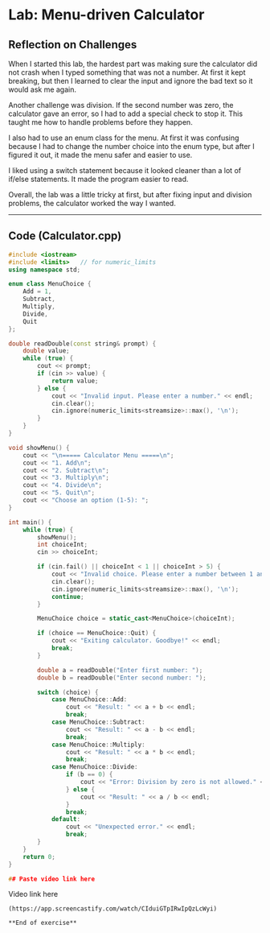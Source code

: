# Lab: Menu-driven Calculator
## Reflection on Challenges

When I started this lab, the hardest part was making sure the calculator did not crash when I typed something that was not a number. At first it kept breaking, but then I learned to clear the input and ignore the bad text so it would ask me again.

Another challenge was division. If the second number was zero, the calculator gave an error, so I had to add a special check to stop it. This taught me how to handle problems before they happen.

I also had to use an enum class for the menu. At first it was confusing because I had to change the number choice into the enum type, but after I figured it out, it made the menu safer and easier to use.

I liked using a switch statement because it looked cleaner than a lot of if/else statements. It made the program easier to read.

Overall, the lab was a little tricky at first, but after fixing input and division problems, the calculator worked the way I wanted.

---

## Code (Calculator.cpp)

```cpp
#include <iostream>
#include <limits>   // for numeric_limits
using namespace std;

enum class MenuChoice {
    Add = 1,
    Subtract,
    Multiply,
    Divide,
    Quit
};

double readDouble(const string& prompt) {
    double value;
    while (true) {
        cout << prompt;
        if (cin >> value) {
            return value;
        } else {
            cout << "Invalid input. Please enter a number." << endl;
            cin.clear();
            cin.ignore(numeric_limits<streamsize>::max(), '\n');
        }
    }
}

void showMenu() {
    cout << "\n===== Calculator Menu =====\n";
    cout << "1. Add\n";
    cout << "2. Subtract\n";
    cout << "3. Multiply\n";
    cout << "4. Divide\n";
    cout << "5. Quit\n";
    cout << "Choose an option (1-5): ";
}

int main() {
    while (true) {
        showMenu();
        int choiceInt;
        cin >> choiceInt;

        if (cin.fail() || choiceInt < 1 || choiceInt > 5) {
            cout << "Invalid choice. Please enter a number between 1 and 5.\n";
            cin.clear();
            cin.ignore(numeric_limits<streamsize>::max(), '\n');
            continue;
        }

        MenuChoice choice = static_cast<MenuChoice>(choiceInt);

        if (choice == MenuChoice::Quit) {
            cout << "Exiting calculator. Goodbye!" << endl;
            break;
        }

        double a = readDouble("Enter first number: ");
        double b = readDouble("Enter second number: ");

        switch (choice) {
            case MenuChoice::Add:
                cout << "Result: " << a + b << endl;
                break;
            case MenuChoice::Subtract:
                cout << "Result: " << a - b << endl;
                break;
            case MenuChoice::Multiply:
                cout << "Result: " << a * b << endl;
                break;
            case MenuChoice::Divide:
                if (b == 0) {
                    cout << "Error: Division by zero is not allowed." << endl;
                } else {
                    cout << "Result: " << a / b << endl;
                }
                break;
            default:
                cout << "Unexpected error." << endl;
                break;
        }
    }
    return 0;
}

## Paste video link here

```
Video link here
```
(https://app.screencastify.com/watch/CIduiGTpIRwIpQzLcWyi)

**End of exercise**
